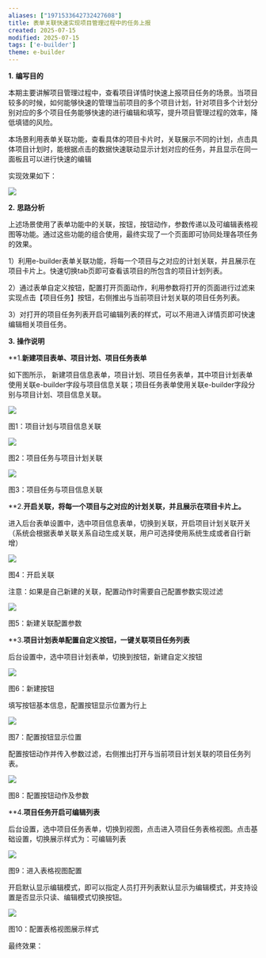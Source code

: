 ```yaml
---
aliases: ["1971533642732427608"]
title: 表单关联快速实现项目管理过程中的任务上报
created: 2025-07-15
modified: 2025-07-15
tags: ['e-builder']
theme: e-builder
---
```


**1.** **编写目的**

本期主要讲解项目管理过程中，查看项目详情时快速上报项目任务的场景。当项目较多的时候，如何能够快速的管理当前项目的多个项目计划，针对项目多个计划分别对应的多个项目任务能够快速的进行编辑和填写，提升项目管理过程的效率，降低填错的风险。

本场景利用表单关联功能，查看具体的项目卡片时，关联展示不同的计划，点击具体项目计划时，能根据点击的数据快速联动显示计划对应的任务，并且显示在同一面板且可以进行快速的编辑

实现效果如下：

![](https://myhelpdoc.oss-cn-heyuan.aliyuncs.com/mdimages/84110115b78a63d7530fe754c466d54f.jpg)

**2.** **思路分析**

上述场景使用了表单功能中的关联，按钮，按钮动作，参数传递以及可编辑表格视图等功能。通过这些功能的组合使用，最终实现了一个页面即可协同处理各项任务的效果。

1）利用e-builder表单关联功能，将每一个项目与之对应的计划关联，并且展示在项目卡片上。快速切换tab页即可查看该项目的所包含的项目计划列表。

2）通过表单自定义按钮，配置打开页面动作，利用参数将打开的页面进行过滤来实现点击【项目任务】按钮，右侧推出与当前项目计划关联的项目任务列表。

3）对打开的项目任务列表开启可编辑列表的样式，可以不用进入详情页即可快速编辑相关项目任务。

**3.** **操作说明**

**1.**新建项目表单、项目计划、项目任务表单**

如下图所示， 新建项目信息表单，项目计划、项目任务表单，其中项目计划表单使用关联e-builder字段与项目信息关联；项目任务表单使用关联e-builder字段分别与项目计划、项目信息关联。

![](https://myhelpdoc.oss-cn-heyuan.aliyuncs.com/mdimages/e5d6593aabf93a43c3d17fc55248b761.jpg)

图1：项目计划与项目信息关联

![](https://myhelpdoc.oss-cn-heyuan.aliyuncs.com/mdimages/0d43b22d879d5c34bed392621805d923.jpg)

图2：项目任务与项目计划关联

![](https://myhelpdoc.oss-cn-heyuan.aliyuncs.com/mdimages/397375ae496aa9757305b5b99b12a899.jpg)

图3：项目任务与项目信息关联

**2.**开启关联，将每一个项目与之对应的计划关联，并且展示在项目卡片上。**

进入后台表单设置中，选中项目信息表单，切换到关联，开启项目计划关联开关（系统会根据表单关联关系自动生成关联，用户可选择使用系统生成或者自行新增）

![](https://myhelpdoc.oss-cn-heyuan.aliyuncs.com/mdimages/cbbd03d850a2c319f08ffe4b3dfa8bd1.jpg)

图4：开启关联

注意：如果是自己新建的关联，配置动作时需要自己配置参数实现过滤

![](https://myhelpdoc.oss-cn-heyuan.aliyuncs.com/mdimages/fbc8f2fab3b294b256c89238bb104bb2.jpg)

图5：新建关联配置参数

**3.**项目计划表单配置自定义按钮，一键关联项目任务列表**

后台设置中，选中项目计划表单，切换到按钮，新建自定义按钮

![](https://myhelpdoc.oss-cn-heyuan.aliyuncs.com/mdimages/a003a0644f459032441d78d5eb8c460d.jpg)

图6：新建按钮

填写按钮基本信息，配置按钮显示位置为行上

![](https://myhelpdoc.oss-cn-heyuan.aliyuncs.com/mdimages/67c716eb585e67210b7c8d317b39f523.jpg)

图7：配置按钮显示位置

配置按钮动作并传入参数过滤，右侧推出打开与当前项目计划关联的项目任务列表。

![](https://myhelpdoc.oss-cn-heyuan.aliyuncs.com/mdimages/d2c1904d96c70de526955c9f1fd6d6ca.jpg)

图8：配置按钮动作及参数

**4.**项目任务开启可编辑列表**

后台设置，选中项目任务表单，切换到视图，点击进入项目任务表格视图。点击基础设置，切换展示样式为：可编辑列表

![](https://myhelpdoc.oss-cn-heyuan.aliyuncs.com/mdimages/fd56c693059292abfa03bb0791e1b492.jpg)

图9：进入表格视图配置

开启默认显示编辑模式，即可以指定人员打开列表默认显示为编辑模式，并支持设置是否显示只读、编辑模式切换按钮。

![](https://myhelpdoc.oss-cn-heyuan.aliyuncs.com/mdimages/e6db3960fc011abaf484d5a7a47212ab.jpg)

图10：配置表格视图展示样式

最终效果：

